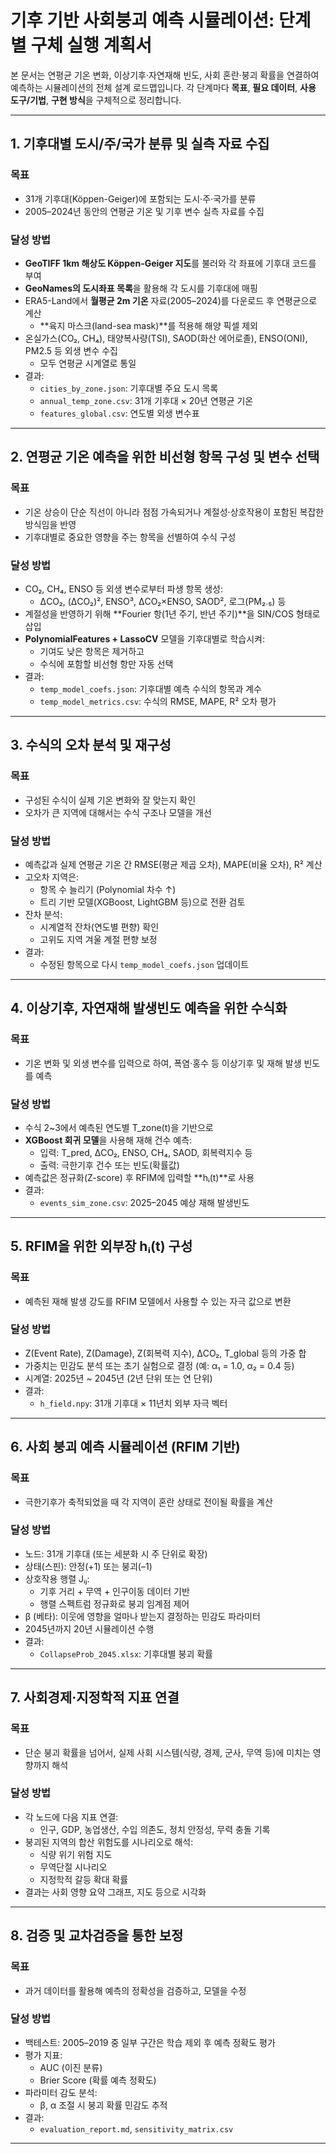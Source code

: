 # 기후 기반 사회붕괴 예측 시뮬레이션: 단계별 구체 실행 계획서

본 문서는 연평균 기온 변화, 이상기후·자연재해 빈도, 사회 혼란·붕괴 확률을 연결하여 예측하는 시뮬레이션의 전체 설계 로드맵입니다. 각 단계마다 **목표**, **필요 데이터**, **사용 도구/기법**, **구현 방식**을 구체적으로 정리합니다.

---

## 1. 기후대별 도시/주/국가 분류 및 실측 자료 수집

### 목표
- 31개 기후대(Köppen-Geiger)에 포함되는 도시·주·국가를 분류
- 2005–2024년 동안의 연평균 기온 및 기후 변수 실측 자료를 수집

### 달성 방법
- **GeoTIFF 1km 해상도 Köppen-Geiger 지도**를 불러와 각 좌표에 기후대 코드를 부여
- **GeoNames의 도시좌표 목록**을 활용해 각 도시를 기후대에 매핑
- ERA5-Land에서 **월평균 2m 기온** 자료(2005–2024)를 다운로드 후 연평균으로 계산
  - **육지 마스크(land-sea mask)**를 적용해 해양 픽셀 제외
- 온실가스(CO₂, CH₄), 태양복사량(TSI), SAOD(화산 에어로졸), ENSO(ONI), PM2.5 등 외생 변수 수집
  - 모두 연평균 시계열로 통일
- 결과:
  - `cities_by_zone.json`: 기후대별 주요 도시 목록
  - `annual_temp_zone.csv`: 31개 기후대 × 20년 연평균 기온
  - `features_global.csv`: 연도별 외생 변수표

---

## 2. 연평균 기온 예측을 위한 비선형 항목 구성 및 변수 선택

### 목표
- 기온 상승이 단순 직선이 아니라 점점 가속되거나 계절성·상호작용이 포함된 복잡한 방식임을 반영
- 기후대별로 중요한 영향을 주는 항목을 선별하여 수식 구성

### 달성 방법
- CO₂, CH₄, ENSO 등 외생 변수로부터 파생 항목 생성:
  - ΔCO₂, (ΔCO₂)², ENSO³, ΔCO₂×ENSO, SAOD², 로그(PM₂.₅) 등
- 계절성을 반영하기 위해 **Fourier 항(1년 주기, 반년 주기)**을 SIN/COS 형태로 삽입
- **PolynomialFeatures + LassoCV** 모델을 기후대별로 학습시켜:
  - 기여도 낮은 항목은 제거하고
  - 수식에 포함할 비선형 항만 자동 선택
- 결과:
  - `temp_model_coefs.json`: 기후대별 예측 수식의 항목과 계수
  - `temp_model_metrics.csv`: 수식의 RMSE, MAPE, R² 오차 평가

---

## 3. 수식의 오차 분석 및 재구성

### 목표
- 구성된 수식이 실제 기온 변화와 잘 맞는지 확인
- 오차가 큰 지역에 대해서는 수식 구조나 모델을 개선

### 달성 방법
- 예측값과 실제 연평균 기온 간 RMSE(평균 제곱 오차), MAPE(비율 오차), R² 계산
- 고오차 지역은:
  - 항목 수 늘리기 (Polynomial 차수 ↑)
  - 트리 기반 모델(XGBoost, LightGBM 등)으로 전환 검토
- 잔차 분석:
  - 시계열적 잔차(연도별 편향) 확인
  - 고위도 지역 겨울 계절 편향 보정
- 결과:
  - 수정된 항목으로 다시 `temp_model_coefs.json` 업데이트

---

## 4. 이상기후, 자연재해 발생빈도 예측을 위한 수식화

### 목표
- 기온 변화 및 외생 변수를 입력으로 하여, 폭염·홍수 등 이상기후 및 재해 발생 빈도를 예측

### 달성 방법
- 수식 2~3에서 예측된 연도별 T_zone(t)을 기반으로
- **XGBoost 회귀 모델**을 사용해 재해 건수 예측:
  - 입력: T_pred, ΔCO₂, ENSO, CH₄, SAOD, 회복력지수 등
  - 출력: 극한기후 건수 또는 빈도(확률값)
- 예측값은 정규화(Z-score) 후 RFIM에 입력할 **hᵢ(t)**로 사용
- 결과:
  - `events_sim_zone.csv`: 2025–2045 예상 재해 발생빈도

---

## 5. RFIM을 위한 외부장 hᵢ(t) 구성

### 목표
- 예측된 재해 발생 강도를 RFIM 모델에서 사용할 수 있는 자극 값으로 변환

### 달성 방법
- Z(Event Rate), Z(Damage), Z(회복력 지수), ΔCO₂, T_global 등의 가중 합
- 가중치는 민감도 분석 또는 초기 실험으로 결정 (예: α₁ = 1.0, α₂ = 0.4 등)
- 시계열: 2025년 ~ 2045년 (2년 단위 또는 연 단위)
- 결과:
  - `h_field.npy`: 31개 기후대 × 11년치 외부 자극 벡터

---

## 6. 사회 붕괴 예측 시뮬레이션 (RFIM 기반)

### 목표
- 극한기후가 축적되었을 때 각 지역이 혼란 상태로 전이될 확률을 계산

### 달성 방법
- 노드: 31개 기후대 (또는 세분화 시 주 단위로 확장)
- 상태(스핀): 안정(+1) 또는 붕괴(–1)
- 상호작용 행렬 Jᵢⱼ:
  - 기후 거리 + 무역 + 인구이동 데이터 기반
  - 행렬 스펙트럼 정규화로 붕괴 임계점 제어
- β (베타): 이웃에 영향을 얼마나 받는지 결정하는 민감도 파라미터
- 2045년까지 20년 시뮬레이션 수행
- 결과:
  - `CollapseProb_2045.xlsx`: 기후대별 붕괴 확률

---

## 7. 사회경제·지정학적 지표 연결

### 목표
- 단순 붕괴 확률을 넘어서, 실제 사회 시스템(식량, 경제, 군사, 무역 등)에 미치는 영향까지 해석

### 달성 방법
- 각 노드에 다음 지표 연결:
  - 인구, GDP, 농업생산, 수입 의존도, 정치 안정성, 무력 충돌 기록
- 붕괴된 지역의 합산 위험도를 시나리오로 해석:
  - 식량 위기 위험 지도
  - 무역단절 시나리오
  - 지정학적 갈등 확대 확률
- 결과는 사회 영향 요약 그래프, 지도 등으로 시각화

---

## 8. 검증 및 교차검증을 통한 보정

### 목표
- 과거 데이터를 활용해 예측의 정확성을 검증하고, 모델을 수정

### 달성 방법
- 백테스트: 2005–2019 중 일부 구간은 학습 제외 후 예측 정확도 평가
- 평가 지표:
  - AUC (이진 분류)
  - Brier Score (확률 예측 정확도)
- 파라미터 감도 분석:
  - β, α 조절 시 붕괴 확률 민감도 추적
- 결과:
  - `evaluation_report.md`, `sensitivity_matrix.csv`

---
